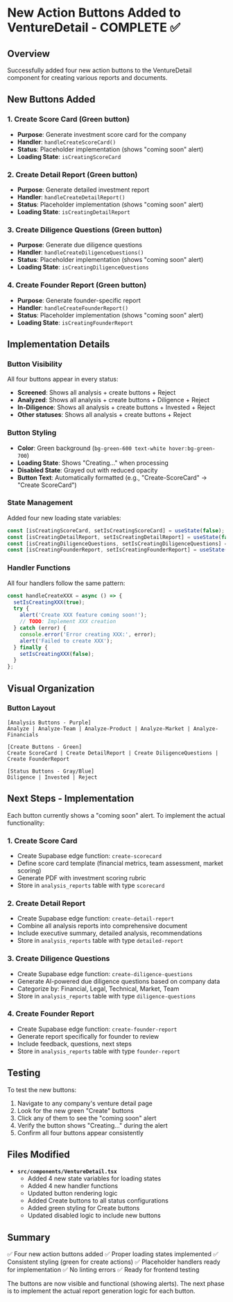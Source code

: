 # New Action Buttons Added to VentureDetail - COMPLETE ✅

## Overview
Successfully added four new action buttons to the VentureDetail component for creating various reports and documents.

## New Buttons Added

### 1. **Create Score Card** (Green button)
- **Purpose**: Generate investment score card for the company
- **Handler**: `handleCreateScoreCard()`
- **Status**: Placeholder implementation (shows "coming soon" alert)
- **Loading State**: `isCreatingScoreCard`

### 2. **Create Detail Report** (Green button)
- **Purpose**: Generate detailed investment report
- **Handler**: `handleCreateDetailReport()`
- **Status**: Placeholder implementation (shows "coming soon" alert)
- **Loading State**: `isCreatingDetailReport`

### 3. **Create Diligence Questions** (Green button)
- **Purpose**: Generate due diligence questions
- **Handler**: `handleCreateDiligenceQuestions()`
- **Status**: Placeholder implementation (shows "coming soon" alert)
- **Loading State**: `isCreatingDiligenceQuestions`

### 4. **Create Founder Report** (Green button)
- **Purpose**: Generate founder-specific report
- **Handler**: `handleCreateFounderReport()`
- **Status**: Placeholder implementation (shows "coming soon" alert)
- **Loading State**: `isCreatingFounderReport`

## Implementation Details

### **Button Visibility**
All four buttons appear in every status:
- **Screened**: Shows all analysis + create buttons + Reject
- **Analyzed**: Shows all analysis + create buttons + Diligence + Reject
- **In-Diligence**: Shows all analysis + create buttons + Invested + Reject
- **Other statuses**: Shows all analysis + create buttons + Reject

### **Button Styling**
- **Color**: Green background (`bg-green-600 text-white hover:bg-green-700`)
- **Loading State**: Shows "Creating..." when processing
- **Disabled State**: Grayed out with reduced opacity
- **Button Text**: Automatically formatted (e.g., "Create-ScoreCard" → "Create ScoreCard")

### **State Management**
Added four new loading state variables:
```typescript
const [isCreatingScoreCard, setIsCreatingScoreCard] = useState(false);
const [isCreatingDetailReport, setIsCreatingDetailReport] = useState(false);
const [isCreatingDiligenceQuestions, setIsCreatingDiligenceQuestions] = useState(false);
const [isCreatingFounderReport, setIsCreatingFounderReport] = useState(false);
```

### **Handler Functions**
All four handlers follow the same pattern:
```typescript
const handleCreateXXX = async () => {
  setIsCreatingXXX(true);
  try {
    alert('Create XXX feature coming soon!');
    // TODO: Implement XXX creation
  } catch (error) {
    console.error('Error creating XXX:', error);
    alert('Failed to create XXX');
  } finally {
    setIsCreatingXXX(false);
  }
};
```

## Visual Organization

### **Button Layout**
```
[Analysis Buttons - Purple]
Analyze | Analyze-Team | Analyze-Product | Analyze-Market | Analyze-Financials

[Create Buttons - Green]
Create ScoreCard | Create DetailReport | Create DiligenceQuestions | Create FounderReport

[Status Buttons - Gray/Blue]
Diligence | Invested | Reject
```

## Next Steps - Implementation

Each button currently shows a "coming soon" alert. To implement the actual functionality:

### **1. Create Score Card**
- Create Supabase edge function: `create-scorecard`
- Define score card template (financial metrics, team assessment, market scoring)
- Generate PDF with investment scoring rubric
- Store in `analysis_reports` table with type `scorecard`

### **2. Create Detail Report**
- Create Supabase edge function: `create-detail-report`
- Combine all analysis reports into comprehensive document
- Include executive summary, detailed analysis, recommendations
- Store in `analysis_reports` table with type `detailed-report`

### **3. Create Diligence Questions**
- Create Supabase edge function: `create-diligence-questions`
- Generate AI-powered due diligence questions based on company data
- Categorize by: Financial, Legal, Technical, Market, Team
- Store in `analysis_reports` table with type `diligence-questions`

### **4. Create Founder Report**
- Create Supabase edge function: `create-founder-report`
- Generate report specifically for founder to review
- Include feedback, questions, next steps
- Store in `analysis_reports` table with type `founder-report`

## Testing

To test the new buttons:
1. Navigate to any company's venture detail page
2. Look for the new green "Create" buttons
3. Click any of them to see the "coming soon" alert
4. Verify the button shows "Creating..." during the alert
5. Confirm all four buttons appear consistently

## Files Modified

- **`src/components/VentureDetail.tsx`**
  - Added 4 new state variables for loading states
  - Added 4 new handler functions
  - Updated button rendering logic
  - Added Create buttons to all status configurations
  - Added green styling for Create buttons
  - Updated disabled logic to include new buttons

## Summary

✅ Four new action buttons added
✅ Proper loading states implemented
✅ Consistent styling (green for create actions)
✅ Placeholder handlers ready for implementation
✅ No linting errors
✅ Ready for frontend testing

The buttons are now visible and functional (showing alerts). The next phase is to implement the actual report generation logic for each button.


